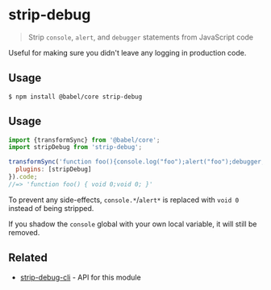 # strip-debug

> Strip `console`, `alert`, and `debugger` statements from JavaScript code

Useful for making sure you didn't leave any logging in production code.

## Usage

```
$ npm install @babel/core strip-debug
```

## Usage

```js
import {transformSync} from '@babel/core';
import stripDebug from 'strip-debug';

transformSync('function foo(){console.log("foo");alert("foo");debugger;}', {
  plugins: [stripDebug]
}).code;
//=> 'function foo() { void 0;void 0; }'
```

To prevent any side-effects, `console.*`/`alert*` is replaced with `void 0` instead of being stripped.

If you shadow the `console` global with your own local variable, it will still be removed.

## Related

- [strip-debug-cli](https://github.com/sindresorhus/strip-debug-cli) - API for this module
